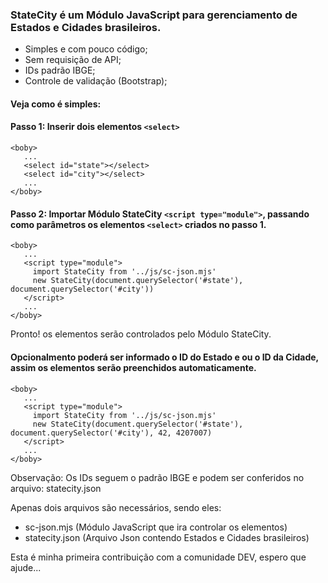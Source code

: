 ### StateCity é um Módulo JavaScript para gerenciamento de Estados e Cidades brasileiros.
  - Simples e com pouco código;
  - Sem requisição de API;
  - IDs padrão IBGE;
  - Controle de validação (Bootstrap);
  
#### Veja como é simples:  

#### Passo 1: Inserir dois elementos `<select>`
```
<boby>
   ...
   <select id="state"></select>
   <select id="city"></select>
   ...
</boby>
```

#### Passo 2: Importar Módulo StateCity `<script type="module">`, passando como parâmetros os elementos `<select>` criados no passo 1.
```
<boby>
   ...
   <script type="module">
     import StateCity from '../js/sc-json.mjs'
     new StateCity(document.querySelector('#state'), document.querySelector('#city'))
   </script>
   ...
</boby>
```
  
Pronto! os elementos serão controlados pelo Módulo StateCity.
  
#### Opcionalmento poderá ser informado o ID do Estado e ou o ID da Cidade, assim os elementos serão preenchidos automaticamente.
```
<boby>
   ...
   <script type="module">
     import StateCity from '../js/sc-json.mjs'
     new StateCity(document.querySelector('#state'), document.querySelector('#city'), 42, 4207007)
   </script>
   ...
</boby>  
```
Observação: Os IDs seguem o padrão IBGE e podem ser conferidos no arquivo: statecity.json   
  
Apenas dois arquivos são necessários, sendo eles: 
  - sc-json.mjs (Módulo JavaScript que ira controlar os elementos)
  - statecity.json (Arquivo Json contendo Estados e Cidades brasileiros)
  
Esta é minha primeira contribuição com a comunidade DEV, espero que ajude...
